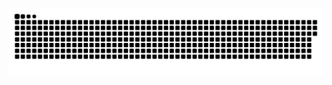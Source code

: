 <br clear="both">

<picture>
  <source media="(prefers-color-scheme: dark)" srcset="https://raw.githubusercontent.com/literally-bug-creator/literally-bug-creator/output/github-snake-dark.svg" />
  <source media="(prefers-color-scheme: light)" srcset="https://raw.githubusercontent.com/literally-bug-creator/literally-bug-creator/output/github-snake.svg" />
  <img alt="github-snake" src="https://raw.githubusercontent.com/literally-bug-creator/literally-bug-creator/output/github-snake.svg" />
</picture>